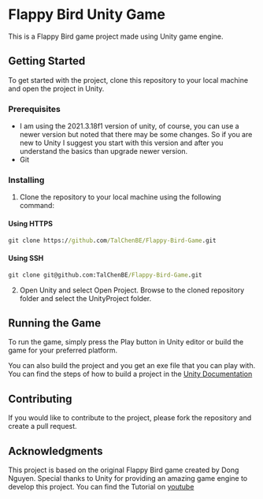 # Flappy Bird Unity Game
This is a Flappy Bird game project made using Unity game engine.

## Getting Started
To get started with the project, clone this repository to your local machine and open the project in Unity.

### Prerequisites
- I am using the 2021.3.18f1 version of unity, of course, you can use a newer version but noted that there may be some changes. 
  So if you are new to Unity I suggest you start with this version and after you understand the basics than upgrade newer version.
- Git

### Installing

1. Clone the repository to your local machine using the following command:

#### Using HTTPS
```cmd
git clone https://github.com/TalChenBE/Flappy-Bird-Game.git
```

#### Using SSH
```cmd
git clone git@github.com:TalChenBE/Flappy-Bird-Game.git
``` 

2. Open Unity and select Open Project. Browse to the cloned repository folder and select the UnityProject folder.

## Running the Game
To run the game, simply press the Play button in Unity editor or build the game for your preferred platform.

You can also build the project and you get an exe file that you can play with. You can find the steps of how to build a project in the [Unity Documentation](https://docs.unity3d.com/Manual/PublishingBuilds.html)

## Contributing
If you would like to contribute to the project, please fork the repository and create a pull request.

## Acknowledgments
This project is based on the original Flappy Bird game created by Dong Nguyen. Special thanks to Unity for providing an amazing game engine to develop this project.
You can find the Tutorial on [youtube](https://www.youtube.com/watch?v=XtQMytORBmM&ab_channel=GameMaker%27sToolkit) 
